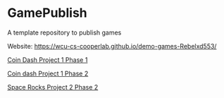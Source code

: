 # GamePublish

A template repository to publish games

Website: https://wcu-cs-cooperlab.github.io/demo-games-Rebelxd553/

[Coin Dash Project 1 Phase 1](Coin_Dash_Phase_1_Final_Version/)

[Coin dash Project 1 Phase 2](Coin_Dash_Phase_2_Finished/)

[Space Rocks Project 2 Phase 2](Space_Rock_Phase_2)

